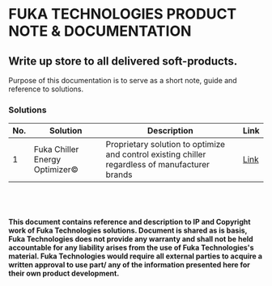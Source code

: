 # FUKA TECHNOLOGIES PRODUCT NOTE & DOCUMENTATION

## Write up store to all delivered soft-products.
Purpose of this documentation is to serve as a short note, guide and reference to solutions.

### Solutions

| No. | Solution                      | Description                                                                                     | Link                                                                                                       |
| --- | ----------------------------- | ----------------------------------------------------------------------------------------------- | ---------------------------------------------------------------------------------------------------------- |
| 1   | Fuka Chiller Energy Optimizer© | Proprietary solution to optimize and control existing chiller regardless of manufacturer brands | [Link](https://github.com/fukatechnologies/main/blob/main/FukaChillerEnergyOptimizer/doc/FUKAOptimizer.md) |

<br/>
<br/>

#### This document contains reference and description to IP and Copyright work of Fuka Technologies solutions. Document is shared as is basis, Fuka Technologies does not provide any warranty and shall not be held accountable for any liability arises from the use of Fuka Technologies's material. Fuka Technologies would require all external parties to acquire a written approval to use part/ any of the information presented here for their own product development.
